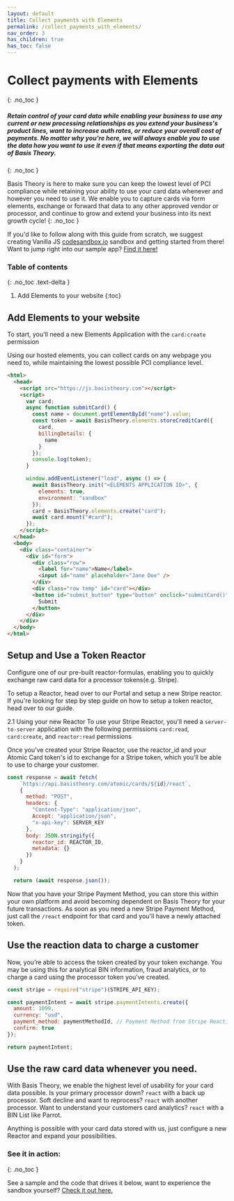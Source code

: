 ```yaml
---
layout: default
title: Collect payments with Elements
permalink: /collect_payments_with_elements/
nav_order: 3
has_children: true
has_toc: false
---
```

# Collect payments with Elements
{: .no_toc }

##### Retain control of your card data  while enabling your business to use any current or new processing relationships as you extend your business's product lines, want to increase auth rates, or reduce your overall cost of payments.  No matter why you're here, we will always enable you to use the data how you want to use it even if that means exporting the data out of Basis Theory.
{: .no_toc }

Basis Theory is here to make sure you can keep the lowest level of PCI compliance while retaining your ability to use your card data whenever and however you need to use it. We enable you to capture cards via form elements, exchange or forward that data to any other approved vendor or processor, and continue to grow and extend your business into its next growth cycle!
{: .no_toc }

If you'd like to follow along with this guide from scratch, we suggest creating Vanilla JS <a href="http://codesandbox.io/">codesandbox.io</a> sandbox and getting started from there! Want to jump right into our sample app? <a href="https://codesandbox.io/s/example-charging-card-o2qss?file=/public/index.html">Find it here!</a>

### Table of contents
{: .no_toc .text-delta }

1. Add Elements to your website
{:toc}


## Add Elements to your website

To start, you'll need a new Elements Application with the `card:create` permission

Using our hosted elements, you can collect cards on any webpage you need to, while maintaining the lowest possible PCI compliance level.

```html
<html>
  <head>
    <script src="https://js.basistheory.com"></script>
    <script>
      var card;
      async function submitCard() {
        const name = document.getElementById("name").value;
        const token = await BasisTheory.elements.storeCreditCard({
          card,
          billingDetails: {
            name
          }
        });
        console.log(token);
      }

      window.addEventListener("load", async () => {
        await BasisTheory.init("<ELEMENTS APPLICATION ID>", {
          elements: true,
          environment: "sandbox"
        });
        card = BasisTheory.elements.create("card");
        await card.mount("#card");
      });
    </script>
  </head>
  <body>
    <div class="container">
      <div id="form">
        <div class="row">
          <label for="name">Name</label>
          <input id="name" placeholder="Jane Doe" />
        </div>
        <div class="row temp" id="card"></div>
        <button id="submit_button" type="button" onclick="submitCard()">
          Submit
        </button>
      </div>
    </div>
  </body>
</html>
```

## Setup and Use a Token Reactor

Configure one of our pre-built reactor-formulas, enabling you to quickly exchange raw card data for a processor tokens(e.g. Stripe).

To setup a Reactor, head over to our Portal and setup a new Stripe reactor. If you're looking for step by step guide on how to setup a token reactor, head over to our guide.

2.1 Using your new Reactor 
To use your Stripe Reactor, you'll need a `server-to-server` application with the following permissions `card:read`, `card:create`, and `reactor:read` permissions

Once you’ve created your Stripe Reactor, use the reactor_id and your Atomic Card token's id to exchange for a Stripe token, which you'll be able to use to charge your customer.

```js
const response = await fetch(
    `https://api.basistheory.com/atomic/cards/${id}/react`,
    {
      method: "POST",
      headers: {
        "Content-Type": "application/json",
        Accept: "application/json",
        "x-api-key": SERVER_KEY
      },
      body: JSON.stringify({
        reactor_id: REACTOR_ID,
        metadata: {}
      })
    }
  );

  return (await response.json());
```

Now that you have your Stripe Payment Method, you can store this within your own platform and avoid becoming dependent on Basis Theory for your future transactions. As soon as you need a new Stripe Payment Method, just call the `/react` endpoint for that card and you'll have a newly attached token.

## Use the reaction data to charge a customer

Now, you’re able to access the token created by your token exchange. You may be using this for analytical BIN information, fraud analytics, or to charge a card using the processor token you’ve created.

```js
const stripe = require("stripe")(STRIPE_API_KEY);

const paymentIntent = await stripe.paymentIntents.create({
  amount: 1099,
  currency: "usd",
  payment_method: paymentMethodId, // Payment Method from Stripe Reaction in step 2
  confirm: true
});

return paymentIntent;
```

## Use the raw card data whenever you need.

With Basis Theory, we enable the highest level of usability for your card data possible. 
Is your primary processor down?  `react` with a back up processor. 
Soft decline and want to reprocess?  `react` with another processor. 
Want to understand your customers card analytics?  `react` with a BIN List like Parrot.

Anything is possible with your card data stored with us, just configure a new Reactor and expand your possibilities.

### See it in action:
{: .no_toc }

See a sample and the code that drives it below, want to experience the sandbox yourself? <a href="https://codesandbox.io/s/example-charging-card-o2qss">Check it out here.</a>